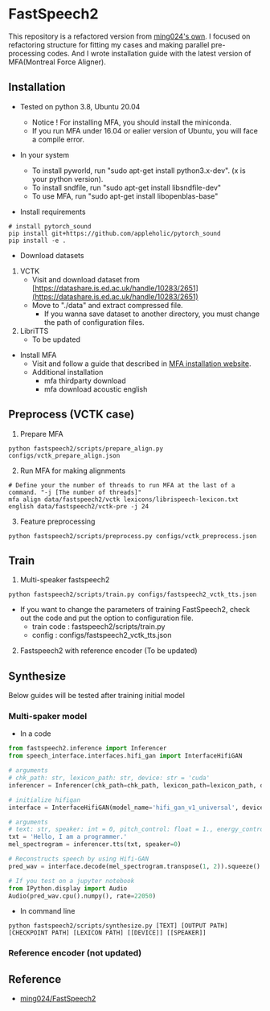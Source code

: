 # FastSpeech2 

This repository is a refactored version from [ming024's own](https://github.com/ming024/FastSpeech2).
I focused on refactoring structure for fitting my cases and making parallel pre-processing codes.
And I wrote installation guide with the latest version of MFA(Montreal Force Aligner).

## Installation

- Tested on python 3.8, Ubuntu 20.04
  - Notice ! For installing MFA, you should install the miniconda.
  - If you run MFA under 16.04 or ealier version of Ubuntu, you will face a compile error.
- In your system
  - To install pyworld, run "sudo apt-get install python3.x-dev". (x is your python version).
  - To install sndfile, run "sudo apt-get install libsndfile-dev"
  - To use MFA, run "sudo apt-get install libopenblas-base"

- Install requirements

```
# install pytorch_sound
pip install git+https://github.com/appleholic/pytorch_sound
pip install -e .
```

- Download datasets
1. VCTK
   - Visit and download dataset from [https://datashare.is.ed.ac.uk/handle/10283/2651](https://datashare.is.ed.ac.uk/handle/10283/2651)
   - Move to "./data" and extract compressed file.
     - If you wanna save dataset to another directory, you must change the path of configuration files.
2. LibriTTS
   - To be updated


- Install MFA 
  - Visit and follow a guide that described in [MFA installation website](https://montreal-forced-aligner.readthedocs.io/en/latest/installation.html).
  - Additional installation
     - mfa thirdparty download
     - mfa download acoustic english

## Preprocess (VCTK case)

1. Prepare MFA

```
python fastspeech2/scripts/prepare_align.py configs/vctk_prepare_align.json
```

2. Run MFA for making alignments

```
# Define your the number of threads to run MFA at the last of a command. "-j [The number of threads]"
mfa align data/fastspeech2/vctk lexicons/librispeech-lexicon.txt english data/fastspeech2/vctk-pre -j 24
```

3. Feature preprocessing

```
python fastspeech2/scripts/preprocess.py configs/vctk_preprocess.json
```

## Train

1. Multi-speaker fastspeech2

```
python fastspeech2/scripts/train.py configs/fastspeech2_vctk_tts.json
```

- If you want to change the parameters of training FastSpeech2, check out the code and put the option to configuration file.
  - train code : fastspeech2/scripts/train.py
  - config : configs/fastspeech2_vctk_tts.json

2. Fastspeech2 with reference encoder (To be updated)


## Synthesize 

Below guides will be tested after training initial model


### Multi-spaker model 

- In a code 

```python
from fastspeech2.inference import Inferencer
from speech_interface.interfaces.hifi_gan import InterfaceHifiGAN

# arguments
# chk_path: str, lexicon_path: str, device: str = 'cuda'
inferencer = Inferencer(chk_path=chk_path, lexicon_path=lexicon_path, device=device)

# initialize hifigan
interface = InterfaceHifiGAN(model_name='hifi_gan_v1_universal', device='cuda')

# arguments
# text: str, speaker: int = 0, pitch_control: float = 1., energy_control: float = 1., duration_control: float = 1.
txt = 'Hello, I am a programmer.'
mel_spectrogram = inferencer.tts(txt, speaker=0)

# Reconstructs speech by using Hifi-GAN
pred_wav = interface.decode(mel_spectrogram.transpose(1, 2)).squeeze()

# If you test on a jupyter notebook
from IPython.display import Audio
Audio(pred_wav.cpu().numpy(), rate=22050)
```

- In command line

```
python fastspeech2/scripts/synthesize.py [TEXT] [OUTPUT PATH] [CHECKPOINT PATH] [LEXICON PATH] [[DEVICE]] [[SPEAKER]]
```


### Reference encoder (not updated)

## Reference

- [ming024/FastSpeech2](https://github.com/ming024/FastSpeech2)
